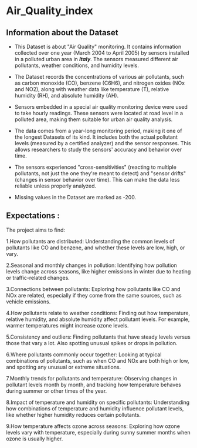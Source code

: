 # Air_Quality_index
## **Information about the Dataset**

- This Dataset is about "Air Quality" monitoring. It contains information collected over one year (March 2004 to April 2005) by sensors installed in a polluted urban area in **_Italy_**. The sensors measured different air pollutants, weather conditions, and humidity levels.

- The Dataset records the concentrations of various air pollutants, such as carbon monoxide (CO), benzene (C6H6), and nitrogen oxides (NOx and NO2), along with weather data like temperature (T), relative humidity (RH), and absolute humidity (AH).

- Sensors embedded in a special air quality monitoring device were used to take hourly readings. These sensors were located at road level in a polluted area, making them suitable for urban air quality analysis.

- The data comes from a year-long monitoring period, making it one of the longest Datasets of its kind. It includes both the actual pollutant levels (measured by a certified analyzer) and the sensor responses. This allows researchers to study the sensors' accuracy and behavior over time.

- The sensors experienced "cross-sensitivities" (reacting to multiple pollutants, not just the one they're meant to detect) and "sensor drifts" (changes in sensor behavior over time). This can make the data less reliable unless properly analyzed.

- Missing values in the Dataset are marked as -200.

## **Expectations :**

The project aims to find:

1.How pollutants are distributed:
Understanding the common levels of pollutants like CO and benzene, and whether these levels are low, high, or vary.

2.Seasonal and monthly changes in pollution:
Identifying how pollution levels change across seasons, like higher emissions in winter due to heating or traffic-related changes.

3.Connections between pollutants:
Exploring how pollutants like CO and NOx are related, especially if they come from the same sources, such as vehicle emissions.

4.How pollutants relate to weather conditions:
Finding out how temperature, relative humidity, and absolute humidity affect pollutant levels. For example, warmer temperatures might increase ozone levels.

5.Consistency and outliers:
Finding pollutants that have steady levels versus those that vary a lot. Also spotting unusual spikes or drops in pollution.

6.Where pollutants commonly occur together:
Looking at typical combinations of pollutants, such as when CO and NOx are both high or low, and spotting any unusual or extreme situations.

7.Monthly trends for pollutants and temperature:
Observing changes in pollutant levels month by month, and tracking how temperature behaves during summer or other times of the year.

8.Impact of temperature and humidity on specific pollutants:
Understanding how combinations of temperature and humidity influence pollutant levels, like whether higher humidity reduces certain pollutants.

9.How temperature affects ozone across seasons:
Exploring how ozone levels vary with temperature, especially during sunny summer months when ozone is usually higher.
